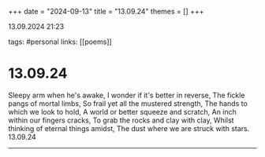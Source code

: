 +++
date = "2024-09-13"
title = "13.09.24"
themes = []
+++

13.09.2024 21:23

tags: #personal
links: [[poems]]

# 13.09.24

Sleepy arm when he's awake,
I wonder if it's better in reverse,
The fickle pangs of mortal limbs,
So frail yet all the mustered strength,
The hands to which we look to hold,
A world or better squeeze and scratch,
An inch within our fingers cracks,
To grab the rocks and clay with clay,
Whilst thinking of eternal things amidst,
The dust where we are struck with stars.
13.09.24

---

